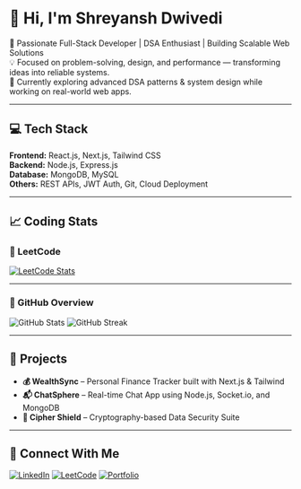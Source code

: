 # 👋 Hi, I'm Shreyansh Dwivedi

🚀 Passionate Full-Stack Developer | DSA Enthusiast | Building Scalable Web Solutions  
💡 Focused on problem-solving, design, and performance — transforming ideas into reliable systems.  
📍 Currently exploring advanced DSA patterns & system design while working on real-world web apps.

---

## 💻 Tech Stack
**Frontend:** React.js, Next.js, Tailwind CSS  
**Backend:** Node.js, Express.js  
**Database:** MongoDB, MySQL  
**Others:** REST APIs, JWT Auth, Git, Cloud Deployment

---

## 📈 Coding Stats

### 🧩 LeetCode
[![LeetCode Stats](https://leetcard.jacoblin.cool/Shreyansh_08?ext=contest&theme=dark&font=Baloo%202&border=0)](https://leetcode.com/u/Shreyansh_08/)

---

### 💼 GitHub Overview
![GitHub Stats](https://github-readme-stats.vercel.app/api?username=Shreyansh08&show_icons=true&theme=tokyonight&hide_border=true)
![GitHub Streak](https://streak-stats.demolab.com?user=Shreyansh08&theme=tokyonight&hide_border=true)

---

## 🌟 Projects
- **💰 WealthSync** – Personal Finance Tracker built with Next.js & Tailwind  
- **📬 ChatSphere** – Real-time Chat App using Node.js, Socket.io, and MongoDB  
- **🔐 Cipher Shield** – Cryptography-based Data Security Suite  

---

## 🔗 Connect With Me
[![LinkedIn](https://img.shields.io/badge/LinkedIn-Shreyansh_Dwivedi-blue?style=for-the-badge&logo=linkedin)](https://www.linkedin.com/in/shreyansh-dwivedi08)
[![LeetCode](https://img.shields.io/badge/LeetCode-Shreyansh_08-orange?style=for-the-badge&logo=leetcode)](https://leetcode.com/u/Shreyansh_08/)
[![Portfolio](https://img.shields.io/badge/Portfolio-Visit-blueviolet?style=for-the-badge&logo=vercel)](https://your-portfolio-link-here)

